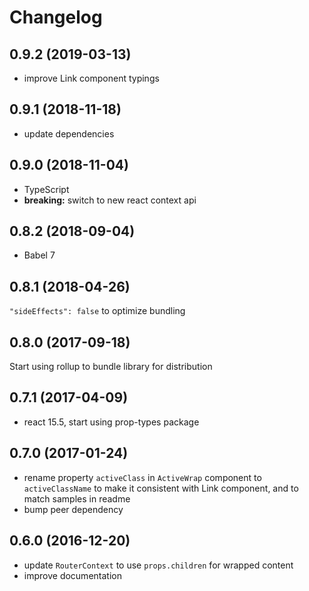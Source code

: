 # Changelog

## 0.9.2 (2019-03-13)

- improve Link component typings

## 0.9.1 (2018-11-18)

- update dependencies

## 0.9.0 (2018-11-04)

- TypeScript
- **breaking:** switch to new react context api

## 0.8.2 (2018-09-04)

- Babel 7

## 0.8.1 (2018-04-26)

`"sideEffects": false` to optimize bundling 

## 0.8.0 (2017-09-18)

Start using rollup to bundle library for distribution

## 0.7.1  (2017-04-09)

- react 15.5, start using prop-types package

## 0.7.0  (2017-01-24)

- rename property `activeClass` in `ActiveWrap` component to `activeClassName` to make it consistent with Link component, and to match samples in readme 
- bump peer dependency

## 0.6.0  (2016-12-20)

- update `RouterContext` to use `props.children` for wrapped content
- improve documentation
